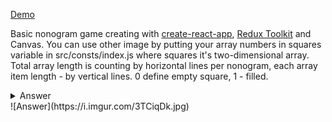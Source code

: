 [Demo](https://icecoveredjune.github.io/nonogram/)

Basic nonogram game creating with [create-react-app](https://create-react-app.dev/), [Redux Toolkit](https://redux-toolkit.js.org/) and Canvas.
You can use other image by putting your array numbers in squares variable in src/consts/index.js where squares it's
two-dimensional array. Total array length is counting by horizontal lines per nonogram, each array item length - by 
vertical lines.
0 define empty square, 1 - filled.
<details> 
  <summary>Answer </summary>
   ![Answer](https://i.imgur.com/3TCiqDk.jpg)
</details>
![Answer](https://i.imgur.com/3TCiqDk.jpg)

